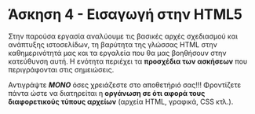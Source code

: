# Άσκηση 4 - Εισαγωγή στην HTML5

Στην παρούσα εργασία αναλύουμε τις βασικές αρχές σχεδιασμού και ανάπτυξης ιστοσελίδων, τη βαρύτητα της γλώσσας HTML στην καθημερινότητά μας και τα εργαλεία που θα μας βοηθήσουν στην κατεύθυνση αυτή. Η ενότητα περιέχει τα **προσχέδια των ασκήσεων** που περιγράφονται στις σημειώσεις. 

Αντιγράψτε __*ΜΟΝΟ*__ όσες χρειάζεστε στο αποθετήριό σας!!! Φροντίζετε πάντα ώστε να διατηρείται η **οργάνωση σε ότι αφορά τους διαφορετικούς τύπους αρχείων**  (αρχεία ΗΤΜL, γραφικά, CSS κτλ.).

